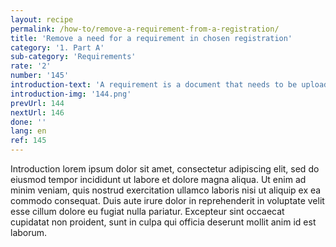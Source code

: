 ```yaml
---
layout: recipe
permalink: /how-to/remove-a-requirement-from-a-registration/
title: 'Remove a need for a requirement in chosen registration'
category: '1. Part A'
sub-category: 'Requirements'
rate: '2'
number: '145'
introduction-text: 'A requirement is a document that needs to be uploaded with the registrations file. Here we will see how to remove a document that is not required anymore for a certain registration.'
introduction-img: '144.png'
prevUrl: 144
nextUrl: 146
done: ''
lang: en
ref: 145
---
```


Introduction lorem ipsum dolor sit amet, consectetur adipiscing elit, sed do eiusmod tempor incididunt ut labore et dolore magna aliqua. Ut enim ad minim veniam, quis nostrud exercitation ullamco laboris nisi ut aliquip ex ea commodo consequat. Duis aute irure dolor in reprehenderit in voluptate velit esse cillum dolore eu fugiat nulla pariatur. Excepteur sint occaecat cupidatat non proident, sunt in culpa qui officia deserunt mollit anim id est laborum.

